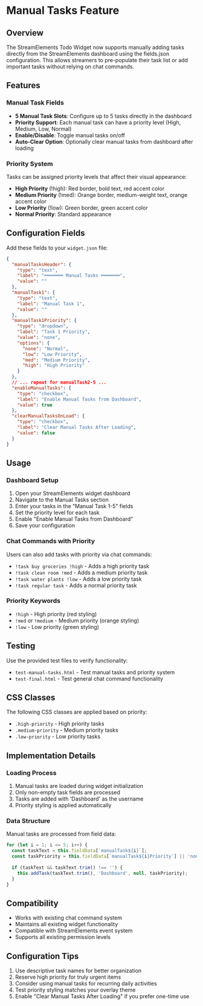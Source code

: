 # Manual Tasks Feature

## Overview
The StreamElements Todo Widget now supports manually adding tasks directly from the StreamElements dashboard using the fields.json configuration. This allows streamers to pre-populate their task list or add important tasks without relying on chat commands.

## Features

### Manual Task Fields
- **5 Manual Task Slots**: Configure up to 5 tasks directly in the dashboard
- **Priority Support**: Each manual task can have a priority level (High, Medium, Low, Normal)
- **Enable/Disable**: Toggle manual tasks on/off
- **Auto-Clear Option**: Optionally clear manual tasks from dashboard after loading

### Priority System
Tasks can be assigned priority levels that affect their visual appearance:

- **High Priority** (!high): Red border, bold text, red accent color
- **Medium Priority** (!med): Orange border, medium-weight text, orange accent color  
- **Low Priority** (!low): Green border, green accent color
- **Normal Priority**: Standard appearance

## Configuration Fields

Add these fields to your `widget.json` file:

```json
{
  "manualTasksHeader": {
    "type": "text",
    "label": "═══════ Manual Tasks ═══════",
    "value": ""
  },
  "manualTask1": {
    "type": "text",
    "label": "Manual Task 1",
    "value": ""
  },
  "manualTask1Priority": {
    "type": "dropdown",
    "label": "Task 1 Priority",
    "value": "none",
    "options": {
      "none": "Normal",
      "low": "Low Priority",
      "med": "Medium Priority", 
      "high": "High Priority"
    }
  },
  // ... repeat for manualTask2-5 ...
  "enableManualTasks": {
    "type": "checkbox",
    "label": "Enable Manual Tasks from Dashboard",
    "value": true
  },
  "clearManualTasksOnLoad": {
    "type": "checkbox",
    "label": "Clear Manual Tasks After Loading",
    "value": false
  }
}
```

## Usage

### Dashboard Setup
1. Open your StreamElements widget dashboard
2. Navigate to the Manual Tasks section
3. Enter your tasks in the "Manual Task 1-5" fields
4. Set the priority level for each task
5. Enable "Enable Manual Tasks from Dashboard"
6. Save your configuration

### Chat Commands with Priority
Users can also add tasks with priority via chat commands:

- `!task buy groceries !high` - Adds a high priority task
- `!task clean room !med` - Adds a medium priority task  
- `!task water plants !low` - Adds a low priority task
- `!task regular task` - Adds a normal priority task

### Priority Keywords
- `!high` - High priority (red styling)
- `!med` or `!medium` - Medium priority (orange styling)  
- `!low` - Low priority (green styling)

## Testing

Use the provided test files to verify functionality:
- `test-manual-tasks.html` - Test manual tasks and priority system
- `test-final.html` - Test general chat command functionality

## CSS Classes

The following CSS classes are applied based on priority:
- `.high-priority` - High priority tasks
- `.medium-priority` - Medium priority tasks
- `.low-priority` - Low priority tasks

## Implementation Details

### Loading Process
1. Manual tasks are loaded during widget initialization
2. Only non-empty task fields are processed
3. Tasks are added with 'Dashboard' as the username
4. Priority styling is applied automatically

### Data Structure
Manual tasks are processed from field data:
```javascript
for (let i = 1; i <= 5; i++) {
  const taskText = this.fieldData[`manualTask${i}`];
  const taskPriority = this.fieldData[`manualTask${i}Priority`] || 'none';
  
  if (taskText && taskText.trim() !== '') {
    this.addTask(taskText.trim(), 'Dashboard', null, taskPriority);
  }
}
```

## Compatibility
- Works with existing chat command system
- Maintains all existing widget functionality
- Compatible with StreamElements event system
- Supports all existing permission levels

## Configuration Tips
1. Use descriptive task names for better organization
2. Reserve high priority for truly urgent items
3. Consider using manual tasks for recurring daily activities
4. Test priority styling matches your overlay theme
5. Enable "Clear Manual Tasks After Loading" if you prefer one-time use